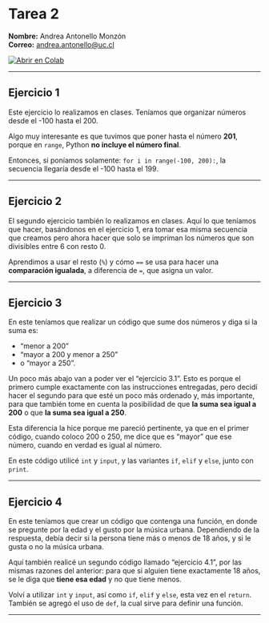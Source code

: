 # Tarea 2

**Nombre:** Andrea Antonello Monzón  
**Correo:** andrea.antonello@uc.cl

[![Abrir en Colab](https://colab.research.google.com/assets/colab-badge.svg)](https://colab.research.google.com/drive/1QPtpKSxZx860I1EPtKkj4KkmB3c5kL6h?usp=sharing)

---

## Ejercicio 1

Este ejercicio lo realizamos en clases. Teníamos que organizar números desde el -100 hasta el 200.

Algo muy interesante es que tuvimos que poner hasta el número **201**, porque en `range`, Python **no incluye el número final**.

Entonces, si poníamos solamente: `for i in range(-100, 200):`, la secuencia llegaría desde el -100 hasta el 199.

---

## Ejercicio 2

El segundo ejercicio también lo realizamos en clases. Aquí lo que teníamos que hacer, basándonos en el ejercicio 1, era tomar esa misma secuencia que creamos pero ahora hacer que solo se impriman los números que son divisibles entre 6 con resto 0.

Aprendimos a usar el resto (`%`) y cómo `==` se usa para hacer una **comparación igualada**, a diferencia de `=`, que asigna un valor.

---

## Ejercicio 3

En este teníamos que realizar un código que sume dos números y diga si la suma es:

- “menor a 200”  
- “mayor a 200 y menor a 250”  
- o “mayor a 250”.

Un poco más abajo van a poder ver el “ejercicio 3.1”. Esto es porque el primero cumple exactamente con las instrucciones entregadas, pero decidí hacer el segundo para que esté un poco más ordenado y, más importante, para que también tome en cuenta la posibilidad de que **la suma sea igual a 200** o que **la suma sea igual a 250**.

Esta diferencia la hice porque me pareció pertinente, ya que en el primer código, cuando coloco 200 o 250, me dice que es “mayor” que ese número, cuando en verdad es igual al número.

En este código utilicé `int` y `input`, y las variantes `if`, `elif` y `else`, junto con `print`.

---

## Ejercicio 4

En este teníamos que crear un código que contenga una función, en donde se pregunte por la edad y el gusto por la música urbana. Dependiendo de la respuesta, debía decir si la persona tiene más o menos de 18 años, y si le gusta o no la música urbana.

Aquí también realicé un segundo código llamado “ejercicio 4.1”, por las mismas razones del anterior: para que si alguien tiene exactamente 18 años, se le diga que **tiene esa edad** y no que tiene menos.

Volví a utilizar `int` y `input`, así como `if`, `elif` y `else`, esta vez en el `return`. También se agregó el uso de `def`, la cual sirve para definir una función.

---

